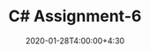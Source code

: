 ---
type: assignment
date: 2020-01-28T4:00:00+4:30
title: C# Assignment-6
pdf: /static_files/assignments/A6.pdf
due: 2020-01-29T23:59:00+3:30
---